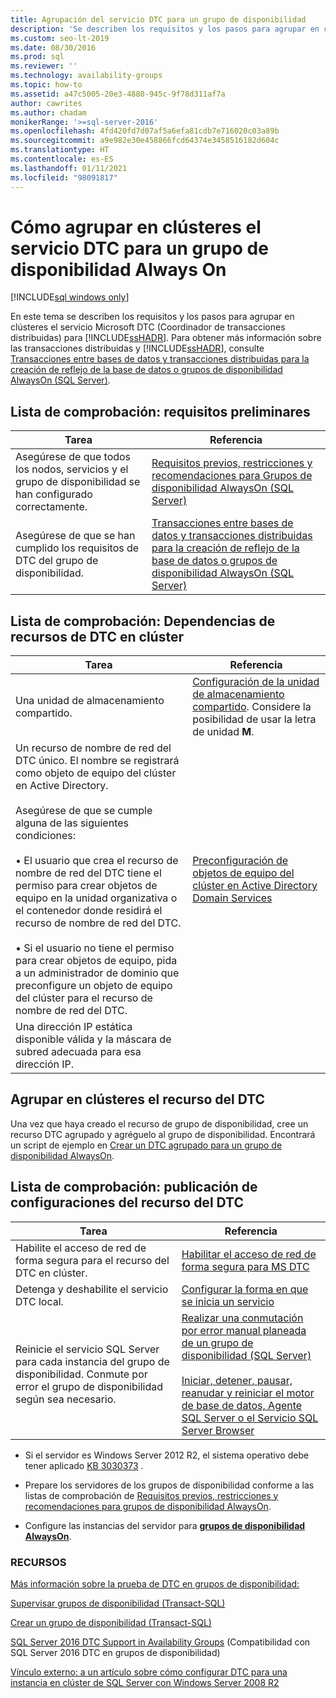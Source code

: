 ```yaml
---
title: Agrupación del servicio DTC para un grupo de disponibilidad
description: 'Se describen los requisitos y los pasos para agrupar en clústeres el servicio Coordinador de transacciones distribuidas (DTC) de Microsoft para un grupo de disponibilidad Always On. '
ms.custom: seo-lt-2019
ms.date: 08/30/2016
ms.prod: sql
ms.reviewer: ''
ms.technology: availability-groups
ms.topic: how-to
ms.assetid: a47c5005-20e3-4880-945c-9f78d311af7a
author: cawrites
ms.author: chadam
monikerRange: '>=sql-server-2016'
ms.openlocfilehash: 4fd420fd7d07af5a6efa81cdb7e716020c03a89b
ms.sourcegitcommit: a9e982e30e458866fcd64374e3458516182d604c
ms.translationtype: HT
ms.contentlocale: es-ES
ms.lasthandoff: 01/11/2021
ms.locfileid: "98091817"
---
```

# <a name="how-to-cluster-the-dtc-service-for-an-always-on-availability-group"></a>Cómo agrupar en clústeres el servicio DTC para un grupo de disponibilidad Always On

[!INCLUDE[sql windows only](../../../includes/applies-to-version/sql-windows-only.md)]

En este tema se describen los requisitos y los pasos para agrupar en clústeres el servicio Microsoft DTC (Coordinador de transacciones distribuidas) para [!INCLUDE[ssHADR](../../../includes/sshadr-md.md)]. Para obtener más información sobre las transacciones distribuidas y [!INCLUDE[ssHADR](../../../includes/sshadr-md.md)], consulte [Transacciones entre bases de datos y transacciones distribuidas para la creación de reflejo de la base de datos o grupos de disponibilidad AlwaysOn (SQL Server)](../../../database-engine/availability-groups/windows/transactions-always-on-availability-and-database-mirroring.md).

 ## <a name="checklist-preliminary-requirements"></a>Lista de comprobación: requisitos preliminares

|Tarea|Referencia|  
|-----------------|----------|  
|Asegúrese de que todos los nodos, servicios y el grupo de disponibilidad se han configurado correctamente.|[Requisitos previos, restricciones y recomendaciones para Grupos de disponibilidad AlwaysOn (SQL Server)](../../../database-engine/availability-groups/windows/prereqs-restrictions-recommendations-always-on-availability.md)|
|Asegúrese de que se han cumplido los requisitos de DTC del grupo de disponibilidad.|[Transacciones entre bases de datos y transacciones distribuidas para la creación de reflejo de la base de datos o grupos de disponibilidad AlwaysOn (SQL Server)](../../../database-engine/availability-groups/windows/transactions-always-on-availability-and-database-mirroring.md)

## <a name="checklist-clustered-dtc-resource-dependencies"></a>Lista de comprobación: Dependencias de recursos de DTC en clúster

|Tarea|Referencia|  
|-----------------|----------|  
|Una unidad de almacenamiento compartido.|[Configuración de la unidad de almacenamiento compartido](https://msdn.microsoft.com/library/cc982358(v=bts.10).aspx). Considere la posibilidad de usar la letra de unidad **M**.|
|Un recurso de nombre de red del DTC único.  El nombre se registrará como objeto de equipo del clúster en Active Directory.<br /><br />Asegúrese de que se cumple alguna de las siguientes condiciones:<br /><br />• El usuario que crea el recurso de nombre de red del DTC tiene el permiso para crear objetos de equipo en la unidad organizativa o el contenedor donde residirá el recurso de nombre de red del DTC.<br /><br />• Si el usuario no tiene el permiso para crear objetos de equipo, pida a un administrador de dominio que preconfigure un objeto de equipo del clúster para el recurso de nombre de red del DTC.|[Preconfiguración de objetos de equipo del clúster en Active Directory Domain Services](/previous-versions/windows/it-pro/windows-server-2012-R2-and-2012/dn466519(v=ws.11))|
|Una dirección IP estática disponible válida y la máscara de subred adecuada para esa dirección IP.||

## <a name="cluster-the-dtc-resource"></a>Agrupar en clústeres el recurso del DTC
Una vez que haya creado el recurso de grupo de disponibilidad, cree un recurso DTC agrupado y agréguelo al grupo de disponibilidad.  Encontrará un script de ejemplo en [Crear un DTC agrupado para un grupo de disponibilidad AlwaysOn](../../../database-engine/availability-groups/windows/create-clustered-dtc-for-an-always-on-availability-group.md).


## <a name="checklist-post-clustered-dtc-resource-configurations"></a>Lista de comprobación: publicación de configuraciones del recurso del DTC

|Tarea|Referencia|  
|-----------------|----------|  
|Habilite el acceso de red de forma segura para el recurso del DTC en clúster.|[Habilitar el acceso de red de forma segura para MS DTC](/previous-versions/windows/it-pro/windows-server-2008-R2-and-2008/cc753620(v=ws.10))|
|Detenga y deshabilite el servicio DTC local.|[Configurar la forma en que se inicia un servicio](/previous-versions/windows/it-pro/windows-server-2008-R2-and-2008/cc755249(v=ws.11))|
|Reinicie el servicio SQL Server para cada instancia del grupo de disponibilidad.  Conmute por error el grupo de disponibilidad según sea necesario.|[Realizar una conmutación por error manual planeada de un grupo de disponibilidad (SQL Server)](../../../database-engine/availability-groups/windows/perform-a-planned-manual-failover-of-an-availability-group-sql-server.md)<br /><br />[Iniciar, detener, pausar, reanudar y reiniciar el motor de base de datos, Agente SQL Server o el Servicio SQL Server Browser](../../../database-engine/configure-windows/start-stop-pause-resume-restart-sql-server-services.md)|

- Si el servidor es Windows Server 2012 R2, el sistema operativo debe tener aplicado [KB 3030373](https://support.microsoft.com/kb/3090973) .

- Prepare los servidores de los grupos de disponibilidad conforme a las listas de comprobación de [Requisitos previos, restricciones y recomendaciones para grupos de disponibilidad AlwaysOn](../../../database-engine/availability-groups/windows/prereqs-restrictions-recommendations-always-on-availability.md).

- Configure las instancias del servidor para [**grupos de disponibilidad AlwaysOn**](../../../database-engine/availability-groups/windows/configuration-of-a-server-instance-for-always-on-availability-groups-sql-server.md).

### <a name="resources"></a>RECURSOS


[Más información sobre la prueba de DTC en grupos de disponibilidad:](/archive/blogs/dataplatform/sql-server-2016-dtc-support-in-availability-groups)

[Supervisar grupos de disponibilidad (Transact-SQL)](monitor-availability-groups-transact-sql.md)

[Crear un grupo de disponibilidad (Transact-SQL)](create-an-availability-group-transact-sql.md)


[SQL Server 2016 DTC Support in Availability Groups](/archive/blogs/dataplatform/sql-server-2016-dtc-support-in-availability-groups) (Compatibilidad con SQL Server 2016 DTC en grupos de disponibilidad) 

[Vínculo externo: a un artículo sobre cómo configurar DTC para una instancia en clúster de SQL Server con Windows Server 2008 R2](https://sqlha.com/2013/03/12/how-to-properly-configure-dtc-for-clustered-instances-of-sql-server-with-windows-server-2008-r2/)